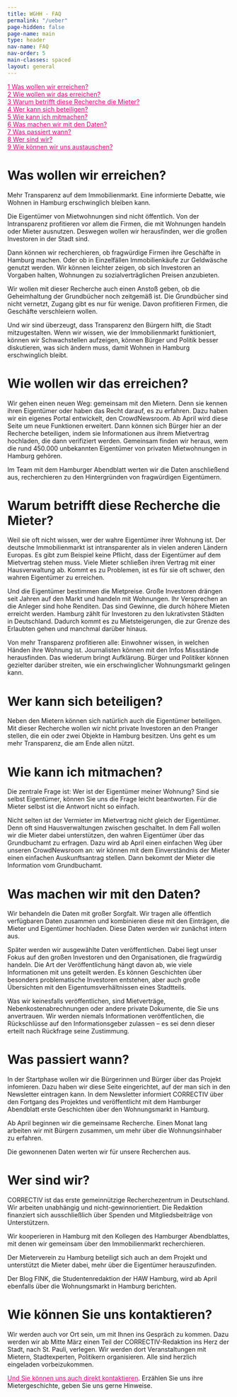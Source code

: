 ```yaml
---
title: WGHH - FAQ
permalink: "/ueber"
page-hidden: false
page-name: main
type: header
nav-name: FAQ
nav-order: 5
main-classes: spaced
layout: general
---
```


<a style="color: #e5007d" href="#1">1 Was wollen wir erreichen?</a><br>
<a style="color: #e5007d" href="#2">2 Wie wollen wir das erreichen?</a><br>
<a style="color: #e5007d" href="#3">3 Warum betrifft diese Recherche die Mieter? </a><br>
<a style="color: #e5007d" href="#4">4 Wer kann sich beteiligen?</a><br>
<a style="color: #e5007d" href="#5">5 Wie kann ich mitmachen?</a><br>
<a style="color: #e5007d" href="#6">6 Was machen wir mit den Daten?</a><br>
<a style="color: #e5007d" href="#7">7 Was passiert wann?</a><br>
<a style="color: #e5007d" href="#8">8 Wer sind wir?</a><br>
<a style="color: #e5007d" href="#9">9 Wie können wir uns austauschen?</a>


<h1><a name="1" id="1">Was wollen wir erreichen?</a></h1>

Mehr Transparenz auf dem Immobilienmarkt. Eine informierte Debatte, wie Wohnen in Hamburg erschwinglich bleiben kann.

Die Eigentümer von Mietwohnungen sind nicht öffentlich. Von der Intransparenz profitieren vor allem die Firmen, die mit Wohnungen handeln oder Mieter ausnutzen. Deswegen wollen wir herausfinden, wer die großen Investoren in der Stadt sind. 

Dann können wir recherchieren, ob fragwürdige Firmen ihre Geschäfte in Hamburg machen. Oder ob in Einzelfällen Immobilienkäufe zur Geldwäsche genutzt werden. Wir können leichter zeigen, ob sich Investoren an Vorgaben halten, Wohnungen zu sozialverträglichen Preisen anzubieten.

Wir wollen mit dieser Recherche auch einen Anstoß geben, ob die Geheimhaltung der Grundbücher noch zeitgemäß ist. Die Grundbücher sind nicht vernetzt, Zugang gibt es nur für wenige. Davon profitieren Firmen, die Geschäfte verschleiern wollen.

Und wir sind überzeugt, dass Transparenz den Bürgern hilft, die Stadt mitzugestalten. Wenn wir wissen, wie der Immobilienmarkt funktioniert, können wir Schwachstellen aufzeigen, können Bürger und Politik besser diskutieren, was sich ändern muss, damit Wohnen in Hamburg erschwinglich bleibt.


<h1><a name="2" id="2">Wie wollen wir das erreichen?</a></h1>

Wir gehen einen neuen Weg: gemeinsam mit den Mietern. Denn sie kennen ihren Eigentümer oder haben das Recht darauf, es zu erfahren. Dazu haben wir ein eigenes Portal entwickelt, den CrowdNewsroom. Ab April wird diese Seite um neue Funktionen erweitert. Dann können sich Bürger hier an der Recherche beteiligen, indem sie Informationen aus ihrem Mietvertrag hochladen, die dann verifiziert werden. Gemeinsam finden wir heraus, wem die rund 450.000 unbekannten Eigentümer von privaten Mietwohnungen in Hamburg gehören.

Im Team mit dem Hamburger Abendblatt werten wir die Daten anschließend aus, recherchieren zu den Hintergründen von fragwürdigen Eigentümern.


<h1><a name="3" id="3">Warum betrifft diese Recherche die Mieter?</a></h1>

Weil sie oft nicht wissen, wer der wahre Eigentümer ihrer Wohnung ist. Der deutsche Immobilienmarkt ist intransparenter als in vielen anderen Ländern Europas. Es gibt zum Beispiel keine Pflicht, dass der Eigentümer auf dem Mietvertrag stehen muss. Viele Mieter schließen ihren Vertrag mit einer Hausverwaltung ab. Kommt es zu Problemen, ist es für sie oft schwer, den wahren Eigentümer zu erreichen.

Und die Eigentümer bestimmen die Mietpreise. Große Investoren drängen seit Jahren auf den Markt und handeln mit Wohnungen. Ihr Versprechen an die Anleger sind hohe Renditen. Das sind Gewinne, die durch höhere Mieten erreicht werden. Hamburg zählt für Investoren zu den lukrativsten Städten in Deutschland. Dadurch kommt es zu Mietsteigerungen, die zur Grenze des Erlaubten gehen und manchmal darüber hinaus.

Von mehr Transparenz profitieren alle: Einwohner wissen, in welchen Händen ihre Wohnung ist. Journalisten können mit den Infos Missstände herausfinden. Das wiederum bringt Aufklärung. Bürger und Politiker können gezielter darüber streiten, wie ein erschwinglicher Wohnungsmarkt gelingen kann.


<h1><a name="4" id="4">Wer kann sich beteiligen?</a></h1>

Neben den Mietern können sich natürlich auch die Eigentümer beteiligen. Mit dieser Recherche wollen wir nicht private Investoren an den Pranger stellen, die ein oder zwei Objekte in Hamburg besitzen. Uns geht es um mehr Transparenz, die am Ende allen nützt.


<h1><a name="5" id="5">Wie kann ich mitmachen?</a></h1>

Die zentrale Frage ist: Wer ist der Eigentümer meiner Wohnung? Sind sie selbst Eigentümer, können Sie uns die Frage leicht beantworten. Für die Mieter selbst ist die Antwort nicht so einfach. 

Nicht selten ist der Vermieter im Mietvertrag nicht gleich der Eigentümer. Denn oft sind Hausverwaltungen zwischen geschaltet. In dem Fall wollen wir die Mieter dabei unterstützen, den wahren Eigentümer über das Grundbuchamt zu erfragen. Dazu wird ab April einen einfachen Weg über unseren CrowdNewsroom an: wir können mit dem Einverständnis der Mieter einen einfachen Auskunftsantrag stellen. Dann bekommt der Mieter die Information vom Grundbuchamt.


<h1><a name="6" id="6">Was machen wir mit den Daten?</a></h1>

Wir behandeln die Daten mit großer Sorgfalt. Wir tragen alle öffentlich verfügbaren Daten zusammen und kombinieren diese mit den Einträgen, die Mieter und Eigentümer hochladen. Diese Daten werden wir zunächst intern aus. 

Später werden wir ausgewählte Daten veröffentlichen. Dabei liegt unser Fokus auf den großen Investoren und den Organisationen, die fragwürdig handeln. Die Art der Veröffentlichung hängt davon ab, wie viele Informationen mit uns geteilt werden. Es können Geschichten über besonders problematische Investoren entstehen, aber auch große Übersichten mit den Eigentumsverhältnissen eines Stadtteils.

Was wir keinesfalls veröffentlichen, sind Mietverträge, Nebenkostenabrechnungen oder andere private Dokumente, die Sie uns anvertrauen. Wir werden niemals Informationen veröffentlichen, die Rückschlüsse auf den Informationsgeber zulassen – es sei denn dieser erteilt nach Rückfrage seine Zustimmung.


<h1><a name="7" id="7">Was passiert wann?</a></h1>

In der Startphase wollen wir die Bürgerinnen und Bürger über das Projekt infomieren. Dazu haben wir diese Seite eingerichtet, auf der man sich in den Newsletter eintragen kann. In dem Newsletter informiert CORRECTIV über den Fortgang des Projektes und veröffentlicht mit dem Hamburger Abendblatt erste Geschichten über den Wohnungsmarkt in Hamburg.

Ab April beginnen wir die gemeinsame Recherche. Einen Monat lang arbeiten wir mit Bürgern zusammen, um mehr über die Wohnungsinhaber zu erfahren. 

Die gewonnenen Daten werten wir für unsere Recherchen aus.


<h1><a name="8" id="8">Wer sind wir?</a></h1>

CORRECTIV ist das erste gemeinnützige Recherchezentrum in Deutschland. Wir arbeiten unabhängig und nicht-gewinnorientiert. Die Redaktion finanziert sich ausschließlich über Spenden und Mitgliedsbeiträge von Unterstützern. 

Wir kooperieren in Hamburg mit den Kollegen des Hamburger Abendblattes, mit denen wir gemeinsam über den Immobilienmarkt recherchieren. 

Der Mieterverein zu Hamburg beteiligt sich auch an dem Projekt und unterstützt die Mieter dabei, mehr über die Eigentümer herauszufinden.

Der Blog FINK, die Studentenredaktion der HAW Hamburg, wird ab April ebenfalls über die Wohnungsmarkt in Hamburg berichten.

<h1><a name="9" id="9">Wie können Sie uns kontaktieren?</a></h1>

Wir werden auch vor Ort sein, um mit Ihnen ins Gespräch zu kommen. Dazu werden wir ab Mitte März einen Teil der CORRECTIV-Redaktion ins Herz der Stadt, nach St. Pauli, verlegen. Wir werden dort Veranstaltungen mit Mietern, Stadtexperten, Politikern organisieren. Alle sind herzlich eingeladen vorbeizukommen.

<a style="color: #e5007d" href="/kontakt">Und Sie können uns auch direkt kontaktieren</a>. Erzählen Sie uns ihre Mietergeschichte, geben Sie uns gerne Hinweise. 


